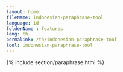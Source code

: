 ```yaml
---
layout: home
fileName: indonesian-paraphrase-tool
language: id
folderName : features
lang: th
permalink: /th/indonesian-paraphrase-tool
tool: indonesian-paraphrase-tool
---
```

{% include section/paraphrase.html %}